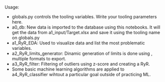 Usage:
- globals.py controls the tooling variables. Write your tooling parameters here.
- a0_db: New data is imported to the database using this notebooks. It will get 
the data from a1_input/Target.xlsx and save it using the tooling name on globals.py
- a1_RyR_EDA: Used to visualize data and list the most problematic variables.
- a2_RyR_limits_generator: Dinamic generation of limits is done using , multiple formats to export.
- a3_RyR_filter: Filtering of outliers using z-score and creating a RyR.
- Some basic machine learning algorithms are applied to a4_RyR_classifier wihtout a particular goal outside of practicing ML.
